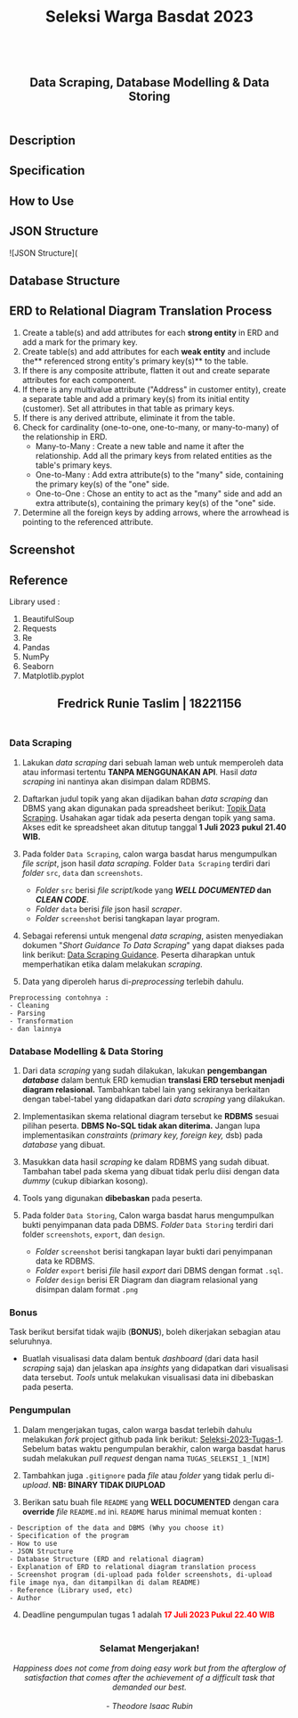 <h1 align="center">
  <br>
  Seleksi Warga Basdat 2023
  <br>
  <br>
</h1>

<h2 align="center">
  <br>
  Data Scraping, Database Modelling & Data Storing
  <br>
  <br>
</h2>


## Description

## Specification

## How to Use

## JSON Structure
![JSON Structure](

## Database Structure

## ERD to Relational Diagram Translation Process
1. Create a table(s) and add attributes for each **strong entity** in ERD and add a mark for the primary key.
2. Create table(s) and add attributes for each **weak entity** and include the** referenced strong entity's primary key(s)** to the table.
3. If there is any composite attribute, flatten it out and create separate attributes for each component.
4. If there is any multivalue attribute ("Address" in customer entity), create a separate table and add a primary key(s) from its initial entity (customer). Set all attributes in that table as primary keys.
5. If there is any derived attribute, eliminate it from the table.
6. Check for cardinality (one-to-one, one-to-many, or many-to-many) of the relationship in ERD.
    - Many-to-Many : Create a new table and name it after the relationship. Add all the primary keys from related entities as the table's primary keys.
    - One-to-Many  : Add extra attribute(s) to the "many" side, containing the primary key(s) of the "one" side.
    - One-to-One   : Chose an entity to act as the "many" side and add an extra attribute(s), containing the primary key(s) of the "one" side.
7. Determine all the foreign keys by adding arrows, where the arrowhead is pointing to the referenced attribute.

## Screenshot

## Reference
Library used :
1. BeautifulSoup
2. Requests
3. Re
4. Pandas
5. NumPy
6. Seaborn
7. Matplotlib.pyplot

##
<h2 align="center">
  Fredrick Runie Taslim | 18221156
  <br>
  <br>
</h2>

### Data Scraping

1. Lakukan _data scraping_ dari sebuah laman web untuk memperoleh data atau informasi tertentu __TANPA MENGGUNAKAN API__. Hasil _data scraping_ ini nantinya akan disimpan dalam RDBMS.

2. Daftarkan judul topik yang akan dijadikan bahan _data scraping_ dan DBMS yang akan digunakan pada spreadsheet berikut: [Topik Data Scraping](https://docs.google.com/spreadsheets/d/1D49SykkryzOAI1Fk9YI_-YpEV2lBw-p0_ZiRieGe0xQ/edit?usp=sharing). Usahakan agar tidak ada peserta dengan topik yang sama. Akses edit ke spreadsheet akan ditutup tanggal __1 Juli 2023 pukul 21.40 WIB.__

3. Pada folder `Data Scraping`, calon warga basdat harus mengumpulkan _file script_, json hasil _data scraping_. Folder `Data Scraping` terdiri dari _folder_ `src`, `data` dan `screenshots`. 
    - _Folder_ `src` berisi _file script_/kode yang __*WELL DOCUMENTED* dan *CLEAN CODE*__.
    - _Folder_ `data` berisi _file_ json hasil _scraper_.
    - _Folder_ `screenshot` berisi tangkapan layar program.

4. Sebagai referensi untuk mengenal _data scraping_, asisten menyediakan dokumen "_Short Guidance To Data Scraping_" yang dapat diakses pada link berikut: [Data Scraping Guidance](https://docs.google.com/document/d/1vEyAK1HIkM792oIuwR4Li2xOodmAcCXxentCCivxxkw/edit?usp=sharing). Peserta diharapkan untuk memperhatikan etika dalam melakukan _scraping_.

5. Data yang diperoleh harus di-_preprocessing_ terlebih dahulu.
```
Preprocessing contohnya :
- Cleaning
- Parsing
- Transformation
- dan lainnya
```

### Database Modelling & Data Storing

1. Dari data _scraping_ yang sudah dilakukan, lakukan __pengembangan *database*__ dalam bentuk ERD kemudian __translasi ERD tersebut menjadi diagram relasional.__ Tambahkan tabel lain yang sekiranya berkaitan dengan tabel-tabel yang didapatkan dari _data scraping_ yang dilakukan.
   
2. Implementasikan skema relational diagram tersebut ke __RDBMS__ sesuai pilihan peserta. __DBMS No-SQL tidak akan diterima.__ Jangan lupa implementasikan _constraints (primary key, foreign key,_ dsb) pada _database_ yang dibuat.

3. Masukkan data hasil _scraping_ ke dalam RDBMS yang sudah dibuat. Tambahan tabel pada skema yang dibuat tidak perlu diisi dengan data _dummy_ (cukup dibiarkan kosong).

4. Tools yang digunakan __dibebaskan__ pada peserta.

5. Pada folder `Data Storing`, Calon warga basdat harus mengumpulkan bukti penyimpanan data pada DBMS. _Folder_ `Data Storing` terdiri dari folder `screenshots`, `export`, dan `design`.
    - _Folder_ `screenshot` berisi tangkapan layar bukti dari penyimpanan data ke RDBMS.
    - _Folder_ `export` berisi _file_ hasil _export_ dari DBMS dengan format `.sql`.
    -  _Folder_ `design` berisi ER Diagram dan diagram relasional yang disimpan dalam format `.png`


### Bonus
Task berikut bersifat tidak wajib (__BONUS__), boleh dikerjakan sebagian atau seluruhnya.

- Buatlah visualisasi data dalam bentuk _dashboard_ (dari data hasil _scraping_ saja) dan jelaskan apa _insights_ yang didapatkan dari visualisasi data tersebut. _Tools_ untuk melakukan visualisasi data ini dibebaskan pada peserta.

### Pengumpulan


1. Dalam mengerjakan tugas, calon warga basdat terlebih dahulu melakukan _fork_ project github pada link berikut: [Seleksi-2023-Tugas-1](https://github.com/wargabasdat/Seleksi-2023-Tugas-1). Sebelum batas waktu pengumpulan berakhir, calon warga basdat harus sudah melakukan _pull request_ dengan nama ```TUGAS_SELEKSI_1_[NIM]```

2. Tambahkan juga `.gitignore` pada _file_ atau _folder_ yang tidak perlu di-_upload_. __NB: BINARY TIDAK DIUPLOAD__

3. Berikan satu buah file `README` yang __WELL DOCUMENTED__ dengan cara __override__ _file_ `README.md` ini. `README` harus minimal memuat konten :


```
- Description of the data and DBMS (Why you choose it)
- Specification of the program
- How to use
- JSON Structure
- Database Structure (ERD and relational diagram)
- Explanation of ERD to relational diagram translation process
- Screenshot program (di-upload pada folder screenshots, di-upload file image nya, dan ditampilkan di dalam README)
- Reference (Library used, etc)
- Author
```


4. Deadline pengumpulan tugas 1 adalah <span style="color:red">__17 Juli 2023 Pukul 22.40 WIB__</span>

<h3 align="center">
  <br>
  Selamat Mengerjakan!
  <br>
</h3>

<p align="center">
  <i>
  Happiness does not come from doing easy work
  but from the afterglow of satisfaction that
  comes after the achievement of a difficult
  task that demanded our best.<br><br>
  - Theodore Isaac Rubin
  </i>
</p>
<br>
